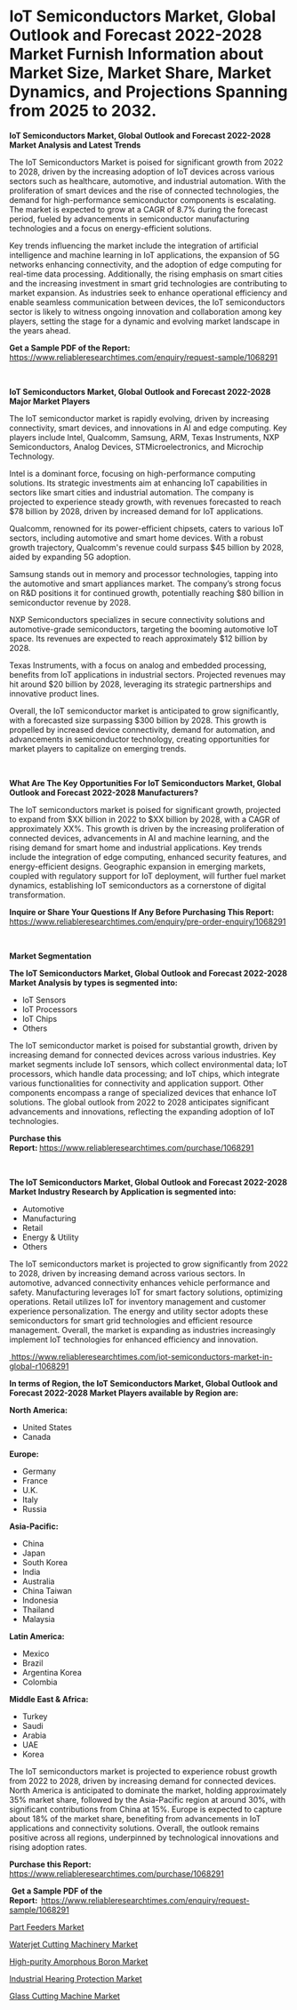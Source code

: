 <p><h1>IoT Semiconductors Market, Global Outlook and Forecast 2022-2028 Market Furnish Information about Market Size, Market Share, Market Dynamics, and Projections Spanning from 2025 to 2032.</h1></p><p><strong>IoT Semiconductors Market, Global Outlook and Forecast 2022-2028 Market Analysis and Latest Trends</strong></p>
<p><p>The IoT Semiconductors Market is poised for significant growth from 2022 to 2028, driven by the increasing adoption of IoT devices across various sectors such as healthcare, automotive, and industrial automation. With the proliferation of smart devices and the rise of connected technologies, the demand for high-performance semiconductor components is escalating. The market is expected to grow at a CAGR of 8.7% during the forecast period, fueled by advancements in semiconductor manufacturing technologies and a focus on energy-efficient solutions.</p><p>Key trends influencing the market include the integration of artificial intelligence and machine learning in IoT applications, the expansion of 5G networks enhancing connectivity, and the adoption of edge computing for real-time data processing. Additionally, the rising emphasis on smart cities and the increasing investment in smart grid technologies are contributing to market expansion. As industries seek to enhance operational efficiency and enable seamless communication between devices, the IoT semiconductors sector is likely to witness ongoing innovation and collaboration among key players, setting the stage for a dynamic and evolving market landscape in the years ahead.</p></p>
<p><strong>Get a Sample PDF of the Report:&nbsp;</strong> <a href="https://www.reliableresearchtimes.com/enquiry/request-sample/1068291?utm_campaign=3493&utm_medium=2&utm_source=Github&utm_content=ia&utm_term=21032025&utm_id=iot-semiconductors-market-global-outlook-and-forecast-2022-2028">https://www.reliableresearchtimes.com/enquiry/request-sample/1068291</a></p>
<p>&nbsp;</p>
<p><strong>IoT Semiconductors Market, Global Outlook and Forecast 2022-2028 Major Market Players</strong></p>
<p><p>The IoT semiconductor market is rapidly evolving, driven by increasing connectivity, smart devices, and innovations in AI and edge computing. Key players include Intel, Qualcomm, Samsung, ARM, Texas Instruments, NXP Semiconductors, Analog Devices, STMicroelectronics, and Microchip Technology. </p><p>Intel is a dominant force, focusing on high-performance computing solutions. Its strategic investments aim at enhancing IoT capabilities in sectors like smart cities and industrial automation. The company is projected to experience steady growth, with revenues forecasted to reach $78 billion by 2028, driven by increased demand for IoT applications.</p><p>Qualcomm, renowned for its power-efficient chipsets, caters to various IoT sectors, including automotive and smart home devices. With a robust growth trajectory, Qualcomm's revenue could surpass $45 billion by 2028, aided by expanding 5G adoption.</p><p>Samsung stands out in memory and processor technologies, tapping into the automotive and smart appliances market. The company’s strong focus on R&D positions it for continued growth, potentially reaching $80 billion in semiconductor revenue by 2028.</p><p>NXP Semiconductors specializes in secure connectivity solutions and automotive-grade semiconductors, targeting the booming automotive IoT space. Its revenues are expected to reach approximately $12 billion by 2028.</p><p>Texas Instruments, with a focus on analog and embedded processing, benefits from IoT applications in industrial sectors. Projected revenues may hit around $20 billion by 2028, leveraging its strategic partnerships and innovative product lines.</p><p>Overall, the IoT semiconductor market is anticipated to grow significantly, with a forecasted size surpassing $300 billion by 2028. This growth is propelled by increased device connectivity, demand for automation, and advancements in semiconductor technology, creating opportunities for market players to capitalize on emerging trends.</p></p>
<p>&nbsp;</p>
<p><strong>What Are The Key Opportunities For IoT Semiconductors Market, Global Outlook and Forecast 2022-2028 Manufacturers?</strong></p>
<p><p>The IoT semiconductors market is poised for significant growth, projected to expand from $XX billion in 2022 to $XX billion by 2028, with a CAGR of approximately XX%. This growth is driven by the increasing proliferation of connected devices, advancements in AI and machine learning, and the rising demand for smart home and industrial applications. Key trends include the integration of edge computing, enhanced security features, and energy-efficient designs. Geographic expansion in emerging markets, coupled with regulatory support for IoT deployment, will further fuel market dynamics, establishing IoT semiconductors as a cornerstone of digital transformation.</p></p>
<p><strong>Inquire or Share Your Questions If Any Before Purchasing This Report:</strong> <a href="https://www.reliableresearchtimes.com/enquiry/pre-order-enquiry/1068291?utm_campaign=3493&utm_medium=2&utm_source=Github&utm_content=ia&utm_term=21032025&utm_id=iot-semiconductors-market-global-outlook-and-forecast-2022-2028">https://www.reliableresearchtimes.com/enquiry/pre-order-enquiry/1068291</a></p>
<p>&nbsp;</p>
<p><strong>Market Segmentation</strong></p>
<p><strong>The IoT Semiconductors Market, Global Outlook and Forecast 2022-2028 Market Analysis by types is segmented into:</strong></p>
<p><ul><li>IoT Sensors</li><li>IoT Processors</li><li>IoT Chips</li><li>Others</li></ul></p>
<p><p>The IoT semiconductor market is poised for substantial growth, driven by increasing demand for connected devices across various industries. Key market segments include IoT sensors, which collect environmental data; IoT processors, which handle data processing; and IoT chips, which integrate various functionalities for connectivity and application support. Other components encompass a range of specialized devices that enhance IoT solutions. The global outlook from 2022 to 2028 anticipates significant advancements and innovations, reflecting the expanding adoption of IoT technologies.</p></p>
<p><strong>Purchase this Report:&nbsp;</strong><a href="https://www.reliableresearchtimes.com/purchase/1068291?utm_campaign=3493&utm_medium=2&utm_source=Github&utm_content=ia&utm_term=21032025&utm_id=iot-semiconductors-market-global-outlook-and-forecast-2022-2028">https://www.reliableresearchtimes.com/purchase/1068291</a></p>
<p>&nbsp;</p>
<p><strong>The IoT Semiconductors Market, Global Outlook and Forecast 2022-2028 Market Industry Research by Application is segmented into:</strong></p>
<p><ul><li>Automotive</li><li>Manufacturing</li><li>Retail</li><li>Energy & Utility</li><li>Others</li></ul></p>
<p><p>The IoT semiconductors market is projected to grow significantly from 2022 to 2028, driven by increasing demand across various sectors. In automotive, advanced connectivity enhances vehicle performance and safety. Manufacturing leverages IoT for smart factory solutions, optimizing operations. Retail utilizes IoT for inventory management and customer experience personalization. The energy and utility sector adopts these semiconductors for smart grid technologies and efficient resource management. Overall, the market is expanding as industries increasingly implement IoT technologies for enhanced efficiency and innovation.</p></p>
<p><a href="https://www.reliableresearchtimes.com/iot-semiconductors-market-in-global-r1068291?utm_campaign=3493&utm_medium=2&utm_source=Github&utm_content=ia&utm_term=21032025&utm_id=iot-semiconductors-market-global-outlook-and-forecast-2022-2028">&nbsp;https://www.reliableresearchtimes.com/iot-semiconductors-market-in-global-r1068291</a></p>
<p><strong>In terms of Region, the IoT Semiconductors Market, Global Outlook and Forecast 2022-2028 Market Players available by Region are:</strong></p>
<p>
    <p> <strong> North America: </strong>
        <ul>
            <li>United States</li>
            <li>Canada</li>
        </ul>
        </p> 
    <p> <strong> Europe: </strong>
        <ul>
            <li>Germany</li>
            <li>France</li>
            <li>U.K.</li>
            <li>Italy</li>
            <li>Russia</li>
        </ul>
        </p> 
    <p> <strong> Asia-Pacific: </strong>
        <ul>
            <li>China</li>
            <li>Japan</li>
            <li>South Korea</li>
            <li>India</li>
            <li>Australia</li>
            <li>China Taiwan</li>
            <li>Indonesia</li>
            <li>Thailand</li>
            <li>Malaysia</li>
        </ul>
        </p> 
    <p> <strong> Latin America: </strong>
        <ul>
            <li>Mexico</li>
            <li>Brazil</li>
            <li>Argentina Korea</li>
            <li>Colombia</li>
        </ul>
        </p> 
    <p> <strong> Middle East & Africa: </strong>
        <ul>
            <li>Turkey</li>
            <li>Saudi</li>
            <li>Arabia</li>
            <li>UAE</li>
            <li>Korea</li>
        </ul>
    </p>
    </p>
<p><p>The IoT semiconductors market is projected to experience robust growth from 2022 to 2028, driven by increasing demand for connected devices. North America is anticipated to dominate the market, holding approximately 35% market share, followed by the Asia-Pacific region at around 30%, with significant contributions from China at 15%. Europe is expected to capture about 18% of the market share, benefiting from advancements in IoT applications and connectivity solutions. Overall, the outlook remains positive across all regions, underpinned by technological innovations and rising adoption rates.</p></p>
<p><strong>Purchase this Report: </strong><a href="https://www.reliableresearchtimes.com/purchase/1068291?utm_campaign=3493&utm_medium=2&utm_source=Github&utm_content=ia&utm_term=21032025&utm_id=iot-semiconductors-market-global-outlook-and-forecast-2022-2028">https://www.reliableresearchtimes.com/purchase/1068291</a></p>
<p>&nbsp;<strong>Get a Sample PDF of the Report:&nbsp;&nbsp;</strong><a href="https://www.reliableresearchtimes.com/enquiry/request-sample/1068291?utm_campaign=3493&utm_medium=2&utm_source=Github&utm_content=ia&utm_term=21032025&utm_id=iot-semiconductors-market-global-outlook-and-forecast-2022-2028">https://www.reliableresearchtimes.com/enquiry/request-sample/1068291</a></p>
<p><strong></strong></p>
<p><p><a href="https://www.linkedin.com/pulse/size-part-feeders-marketindustry-trends-the149-cagr-from-kkprf?utm_campaign=3493&utm_medium=2&utm_source=Github&utm_content=ia&utm_term=21032025&utm_id=iot-semiconductors-market-global-outlook-and-forecast-2022-2028">Part Feeders Market</a></p><p><a href="https://www.linkedin.com/pulse/market-study-on83-cagr-forecast-from-2025-2032-offeringsignificant-f2dtf?utm_campaign=3493&utm_medium=2&utm_source=Github&utm_content=ia&utm_term=21032025&utm_id=iot-semiconductors-market-global-outlook-and-forecast-2022-2028">Waterjet Cutting Machinery Market</a></p><p><a href="https://github.com/JubayerMia832/Market-Research-Report-List-2/blob/main/high-purity-amorphous-boron-market.md?utm_campaign=3493&utm_medium=2&utm_source=Github&utm_content=ia&utm_term=21032025&utm_id=iot-semiconductors-market-global-outlook-and-forecast-2022-2028">High-purity Amorphous Boron Market</a></p><p><a href="https://www.linkedin.com/pulse/forecasting-industrial-hearing-protection-market-growth-jduef?utm_campaign=3493&utm_medium=2&utm_source=Github&utm_content=ia&utm_term=21032025&utm_id=iot-semiconductors-market-global-outlook-and-forecast-2022-2028">Industrial Hearing Protection Market</a></p><p><a href="https://www.linkedin.com/pulse/glass-cutting-machine-market-insights-industry-development-asyqf?utm_campaign=3493&utm_medium=2&utm_source=Github&utm_content=ia&utm_term=21032025&utm_id=iot-semiconductors-market-global-outlook-and-forecast-2022-2028">Glass Cutting Machine Market</a></p></p>
